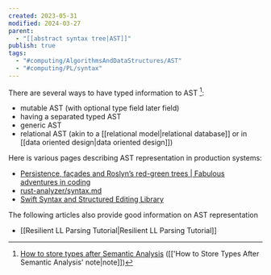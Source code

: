 ```yaml
---
created: 2023-05-31
modified: 2024-03-27
parent:
  - "[[abstract syntax tree|AST]]"
publish: true
tags:
  - "#computing/AlgorithmsAndDataStructures/AST"
  - "#computing/PL/syntax"
---
```

There are several ways to have typed information to AST [^typed]:
- mutable AST (with optional type field later field)
- having a separated typed AST
- generic AST
- relational AST (akin to a [[relational model|relational database]] or in [[data oriented design|data oriented design]])

Here is various pages describing AST representation in production systems:
- [Persistence, façades and Roslyn’s red-green trees | Fabulous adventures in coding](https://ericlippert.com/2012/06/08/red-green-trees/)
- [rust-analyzer/syntax.md](https://github.com/rust-lang/rust-analyzer/blob/master/docs/dev/syntax.md)
- [Swift Syntax and Structured Editing Library](https://github.com/apple/swift/tree/5e2c815edfd758f9b1309ce07bfc01c4bc20ec23/lib/Syntax)

The following articles also provide good information on AST representation
- [[Resilient LL Parsing Tutorial|Resilient LL Parsing Tutorial]]

[^typed]: [How to store types after Semantic Analysis](https://btmc.substack.com/p/how-to-store-types-after-semantic) ([['How to Store Types After Semantic Analysis' note|note]])